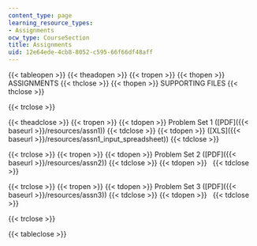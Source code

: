 ```yaml
---
content_type: page
learning_resource_types:
- Assignments
ocw_type: CourseSection
title: Assignments
uid: 12e64ede-4cb8-8052-c595-66f66df48aff
---
```


{{< tableopen >}}
{{< theadopen >}}
{{< tropen >}}
{{< thopen >}}
ASSIGNMENTS
{{< thclose >}}
{{< thopen >}}
SUPPORTING FILES
{{< thclose >}}

{{< trclose >}}

{{< theadclose >}}
{{< tropen >}}
{{< tdopen >}}
Problem Set 1 ([PDF]({{< baseurl >}}/resources/assn1))
{{< tdclose >}}
{{< tdopen >}}
([XLS]({{< baseurl >}}/resources/assn1_input_spreadsheet))
{{< tdclose >}}

{{< trclose >}}
{{< tropen >}}
{{< tdopen >}}
Problem Set 2 ([PDF]({{< baseurl >}}/resources/assn2))
{{< tdclose >}}
{{< tdopen >}}
 
{{< tdclose >}}

{{< trclose >}}
{{< tropen >}}
{{< tdopen >}}
Problem Set 3 ([PDF]({{< baseurl >}}/resources/assn3))
{{< tdclose >}}
{{< tdopen >}}
 
{{< tdclose >}}

{{< trclose >}}

{{< tableclose >}}